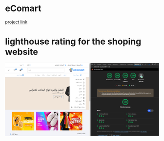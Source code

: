 
# eComart 
[project link](https://nextshop-lilac.vercel.app)
# lighthouse rating for the shoping website
![alt text](https://github.com/MohamadAbudaya97/nextshop/blob/main/README/lighthouse.png?raw=true)
